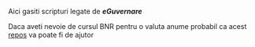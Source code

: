Aici gasiti scripturi legate de ***eGuvernare***

Daca aveti nevoie de cursul BNR pentru o valuta anume probabil ca acest [repos](https://github.com/WPPlugins/curs-valutar-bnr/blob/master/curs_valutar_bnr.php) va poate fi de ajutor
